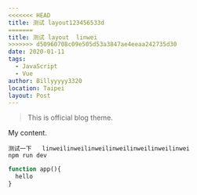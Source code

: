 ```yaml
---
<<<<<<< HEAD
title: 测试 layout123456533d
=======
title: 测试 layout  linwei 
>>>>>>> d50960708c09e505d53a3847ae4eeaa242735d30
date: 2020-01-11
tags: 
  - JavaScript
  - Vue
author: Billyyyyy3320
location: Taipei
layout: Post
---
```


> This is official blog theme.

My content.
```
测试一下   linweilinweilinweilinweilinweilinweilinwei
npm run dev
```
```php
function app(){
  hello
}
```